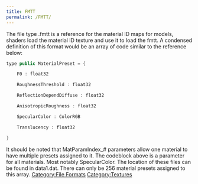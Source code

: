 ```yaml
---
title: FMTT
permalink: /FMTT/
---
```


The file type .fmtt is a reference for the material ID maps for models,
shaders load the material ID texture and use it to load the fmtt. A
condensed definition of this format would be an array of code similar to
the reference below:

``` csharp
type public MaterialPreset = {

    F0 : float32

    RoughnessThreshold : float32

    ReflectionDependDiffuse : float32

    AnisotropicRoughness : float32

    SpecularColor : ColorRGB

    Translucency : float32

}
```

It should be noted that MatParamIndex_\# parameters allow one material
to have multiple presets assigned to it. The codeblock above is a
parameter for all materials. Most notably SpecularColor. The location of
these files can be found in data1.dat. There can only be 256 material
presets assigned to this array. [Category:File
Formats](/Category:File_Formats "wikilink")
[Category:Textures](/Category:Textures "wikilink")